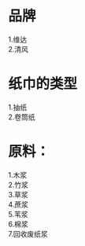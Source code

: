 # 品牌
1.维达  
2.清风  

# 纸巾的类型
1.抽纸  
2.卷筒纸  

# 原料：
1.木浆  
2.竹浆  
3.草浆  
4.蔗浆  
5.苇浆  
6.棉浆  
7.回收废纸浆  
